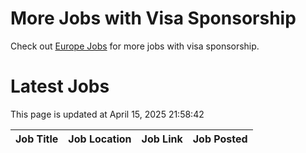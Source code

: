 # More Jobs with Visa Sponsorship

Check out [Europe Jobs](https://github.com/sureshparimi/europejobs#latest-jobs) for more jobs with visa sponsorship.

# Latest Jobs

This page is updated at April 15, 2025 21:58:42

| Job Title | Job Location | Job Link | Job Posted |
| --- | --- | --- | --- |

